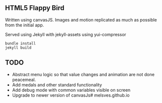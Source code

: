 ## HTML5 Flappy Bird

Written using canvasJS. Images and motion replicated as much as possible from the initial app. 

Served using Jekyll with jekyll-assets using yui-compressor

```
bundle install
jekyll build
```

## TODO

 - Abstract menu logic so that value changes and animation are not done peacemeal.
 - Add medals and other standard functionality
 - Add debug mode with common variables visible on screen
 - Upgrade to newer version of canvasJs# melsves.github.io
